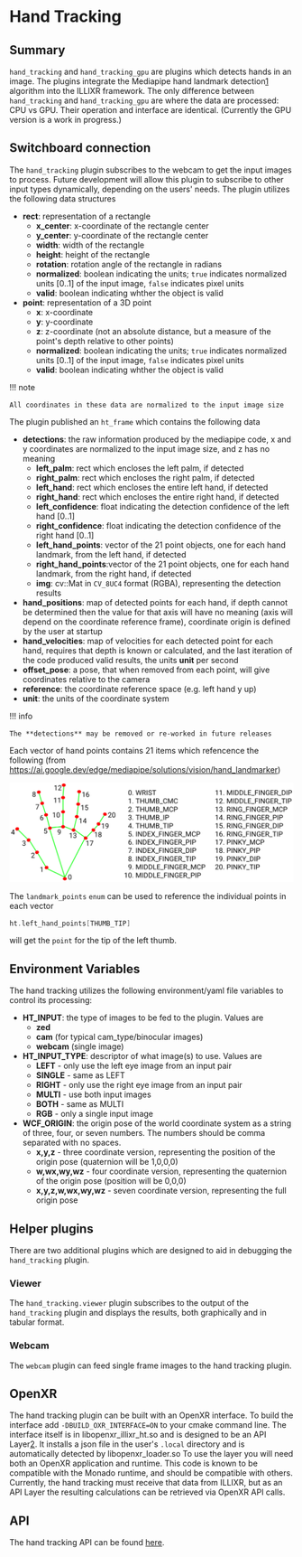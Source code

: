 # Hand Tracking

## Summary

`hand_tracking` and `hand_tracking_gpu` are plugins which detects hands in an image. The plugins integrate the Mediapipe hand landmark detection[1] algorithm into the ILLIXR framework. The only difference between `hand_tracking` and `hand_tracking_gpu` are where the data are processed: CPU vs GPU. Their operation and interface are identical. (Currently the GPU version is a work in progress.)

## Switchboard connection

The `hand_tracking` plugin subscribes to the webcam to get the input images to process. Future development will allow this plugin to subscribe to other input types dynamically, depending on the users' needs. The plugin utilizes the following data structures

  - **rect**: representation of a rectangle
    - **x_center**: x-coordinate of the rectangle center
    - **y_center**: y-coordinate of the rectangle center
    - **width**: width of the rectangle
    - **height**: height of the rectangle
    - **rotation**: rotation angle of the rectangle in radians
    - **normalized**: boolean indicating the units; `true` indicates normalized units [0..1] of the input image, `false` indicates pixel units
    - **valid**: boolean indicating whther the object is valid
  - **point**: representation of a 3D point
    - **x**: x-coordinate
    - **y**: y-coordinate
    - **z**: z-coordinate (not an absolute distance, but a measure of the point's depth relative to other points)
    - **normalized**: boolean indicating the units; `true` indicates normalized units [0..1] of the input image, `false` indicates pixel units
    - **valid**: boolean indicating whther the object is valid

!!! note
    
    All coordinates in these data are normalized to the input image size
    
The plugin published an `ht_frame` which contains the following data

  - **detections**: the raw information produced by the mediapipe code, x and y coordinates are normalized to the input image size, and z has no meaning
    - **left_palm**: rect which encloses the left palm, if detected
    - **right_palm**: rect which encloses the right palm, if detected
    - **left_hand**: rect which encloses the entire left hand, if detected
    - **right_hand**: rect which encloses the entire right hand, if detected
    - **left_confidence**: float indicating the detection confidence of the left hand [0..1]
    - **right_confidence**: float indicating the detection confidence of the right hand [0..1]
    - **left_hand_points**: vector of the 21 point objects, one for each hand landmark, from the left hand, if detected
    - **right_hand_points**:vector of the 21 point objects, one for each hand landmark, from the right hand, if detected 
    - **img**: cv::Mat in `CV_8UC4` format (RGBA), representing the detection results
  - **hand_positions**: map of detected points for each hand, if depth cannot be determined then the value for that axis will have no meaning (axis will depend on the coordinate reference frame), coordinate origin is defined by the user at startup
  - **hand_velocities**: map of velocities for each detected point for each hand, requires that depth is known or calculated, and the last iteration of the code produced valid results, the units **unit** per second
  - **offset_pose**: a pose, that when removed from each point, will give coordinates relative to the camera
  - **reference**: the coordinate reference space (e.g. left hand y up)
  - **unit**: the units of the coordinate system

!!! info
    
    The **detections** may be removed or re-worked in future releases 

Each vector of hand points contains 21 items which refencence the following (from https://ai.google.dev/edge/mediapipe/solutions/vision/hand_landmarker)

![hand_landmark_map](../images/hand_landmark_reference.png)

The `landmark_points` `enum` can be used to reference the individual points in each vector

```C++
ht.left_hand_points[THUMB_TIP]
```

will get the `point` for the tip of the left thumb.

## Environment Variables

The hand tracking utilizes the following environment/yaml file variables to control its processing:

- **HT_INPUT**: the type of images to be fed to the plugin. Values are
  - **zed**
  - **cam** (for typical cam_type/binocular images)
  - **webcam** (single image)
- **HT_INPUT_TYPE**: descriptor of what image(s) to use. Values are
  - **LEFT** - only use the left eye image from an input pair
  - **SINGLE** - same as LEFT
  - **RIGHT** - only use the right eye image from an input pair
  - **MULTI** - use both input images
  - **BOTH** - same as MULTI
  - **RGB** - only a single input image
- **WCF_ORIGIN**: the origin pose of the world coordinate system as a string of three, four, or seven numbers. The numbers should be comma separated with no spaces.
  - **x,y,z** - three coordinate version, representing the position of the origin pose (quaternion will be 1,0,0,0)
  - **w,wx,wy,wz** - four coordinate version, representing the quaternion of the origin pose (position will be 0,0,0)
  - **x,y,z,w,wx,wy,wz** - seven coordinate version, representing the full origin pose


## Helper plugins

There are two additional plugins which are designed to aid in debugging the `hand_tracking` plugin.

### Viewer

The `hand_tracking.viewer` plugin subscribes to the output of the `hand_tracking` plugin and displays the results, both graphically and in tabular format.

### Webcam

The `webcam` plugin can feed single frame images to the hand tracking plugin.

## OpenXR

The hand tracking plugin can be built with an OpenXR interface. To build the interface add `-DBUILD_OXR_INTERFACE=ON` to your cmake command line.
The interface itself is in libopenxr_illixr_ht.so and is designed to be an API Layer[2]. It installs a json file in the user's `.local` directory and is 
automatically detected by libopenxr_loader.so To use the layer you will need both an OpenXR application and runtime. This code is known to be 
compatible with the Monado runtime, and should be compatible with others. Currently, the hand tracking must receive that data from ILLIXR,
but as an API Layer the resulting calculations can be retrieved via OpenXR API calls.

## API

The hand tracking API can be found [here][3].

[//]: # (- References -)
[1]: https://ai.google.dev/edge/mediapipe/solutions/vision/hand_landmarker
[2]: https://registry.khronos.org/OpenXR/specs/1.0/loader.html#openxr-api-layers
[3]: https://illixr.github.io/hand_tracking/
